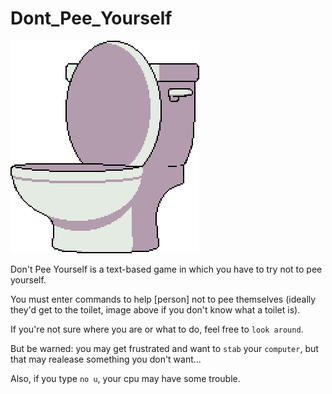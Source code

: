 # Dont_Pee_Yourself

![giant toilet-shaped toilet](images/giant_toilet-shaped_toilet.png)

Don't Pee Yourself is a text-based game in which you have to try not to pee yourself.

You must enter commands to help [person] not to pee themselves (ideally they'd get to the toilet, image above if you don't know what a toilet is).

If you're not sure where you are or what to do, feel free to `look around`.

But be warned: you may get frustrated and want to `stab` your `computer`, but that may realease something you don't want...

Also, if you type `no u`, your cpu may have some trouble.